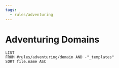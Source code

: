 ```yaml
---
tags:
  - rules/adventuring
---
```

# Adventuring Domains
```dataview
LIST
FROM #rules/adventuring/domain AND -"_templates"
SORT file.name ASC
```

